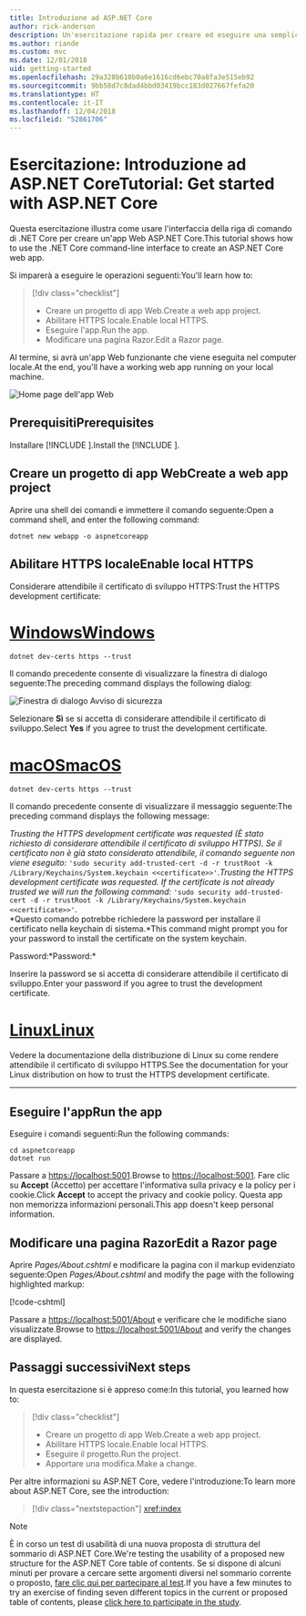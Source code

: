 ```yaml
---
title: Introduzione ad ASP.NET Core
author: rick-anderson
description: Un'esercitazione rapida per creare ed eseguire una semplice app Hello World usando ASP.NET Core.
ms.author: riande
ms.custom: mvc
ms.date: 12/01/2018
uid: getting-started
ms.openlocfilehash: 29a328b610b0a6e1616cd6ebc70a8fa3e515eb92
ms.sourcegitcommit: 9bb58d7c8dad4bbd03419bcc183d027667fefa20
ms.translationtype: HT
ms.contentlocale: it-IT
ms.lasthandoff: 12/04/2018
ms.locfileid: "52861706"
---
```

# <a name="tutorial-get-started-with-aspnet-core"></a><span data-ttu-id="dfe60-103">Esercitazione: Introduzione ad ASP.NET Core</span><span class="sxs-lookup"><span data-stu-id="dfe60-103">Tutorial: Get started with ASP.NET Core</span></span>

<span data-ttu-id="dfe60-104">Questa esercitazione illustra come usare l'interfaccia della riga di comando di .NET Core per creare un'app Web ASP.NET Core.</span><span class="sxs-lookup"><span data-stu-id="dfe60-104">This tutorial shows how to use the .NET Core command-line interface to create an ASP.NET Core web app.</span></span>

<span data-ttu-id="dfe60-105">Si imparerà a eseguire le operazioni seguenti:</span><span class="sxs-lookup"><span data-stu-id="dfe60-105">You'll learn how to:</span></span>

> [!div class="checklist"]
> * <span data-ttu-id="dfe60-106">Creare un progetto di app Web.</span><span class="sxs-lookup"><span data-stu-id="dfe60-106">Create a web app project.</span></span>
> * <span data-ttu-id="dfe60-107">Abilitare HTTPS locale.</span><span class="sxs-lookup"><span data-stu-id="dfe60-107">Enable local HTTPS.</span></span>
> * <span data-ttu-id="dfe60-108">Eseguire l'app.</span><span class="sxs-lookup"><span data-stu-id="dfe60-108">Run the app.</span></span>
> * <span data-ttu-id="dfe60-109">Modificare una pagina Razor.</span><span class="sxs-lookup"><span data-stu-id="dfe60-109">Edit a Razor page.</span></span>

<span data-ttu-id="dfe60-110">Al termine, si avrà un'app Web funzionante che viene eseguita nel computer locale.</span><span class="sxs-lookup"><span data-stu-id="dfe60-110">At the end, you'll have a working web app running on your local machine.</span></span>

![Home page dell'app Web](_static/home-page.png)

## <a name="prerequisites"></a><span data-ttu-id="dfe60-112">Prerequisiti</span><span class="sxs-lookup"><span data-stu-id="dfe60-112">Prerequisites</span></span>

<span data-ttu-id="dfe60-113">Installare [!INCLUDE [](~/includes/2.1-SDK.md)].</span><span class="sxs-lookup"><span data-stu-id="dfe60-113">Install the [!INCLUDE [](~/includes/2.1-SDK.md)].</span></span>

## <a name="create-a-web-app-project"></a><span data-ttu-id="dfe60-114">Creare un progetto di app Web</span><span class="sxs-lookup"><span data-stu-id="dfe60-114">Create a web app project</span></span>

<span data-ttu-id="dfe60-115">Aprire una shell dei comandi e immettere il comando seguente:</span><span class="sxs-lookup"><span data-stu-id="dfe60-115">Open a command shell, and enter the following command:</span></span>

```console
dotnet new webapp -o aspnetcoreapp
```

## <a name="enable-local-https"></a><span data-ttu-id="dfe60-116">Abilitare HTTPS locale</span><span class="sxs-lookup"><span data-stu-id="dfe60-116">Enable local HTTPS</span></span>

<span data-ttu-id="dfe60-117">Considerare attendibile il certificato di sviluppo HTTPS:</span><span class="sxs-lookup"><span data-stu-id="dfe60-117">Trust the HTTPS development certificate:</span></span>

# <a name="windowstabwindows"></a>[<span data-ttu-id="dfe60-118">Windows</span><span class="sxs-lookup"><span data-stu-id="dfe60-118">Windows</span></span>](#tab/windows)

```console
dotnet dev-certs https --trust
```

<span data-ttu-id="dfe60-119">Il comando precedente consente di visualizzare la finestra di dialogo seguente:</span><span class="sxs-lookup"><span data-stu-id="dfe60-119">The preceding command displays the following dialog:</span></span>

![Finestra di dialogo Avviso di sicurezza](_static/cert.png)

<span data-ttu-id="dfe60-121">Selezionare **Sì** se si accetta di considerare attendibile il certificato di sviluppo.</span><span class="sxs-lookup"><span data-stu-id="dfe60-121">Select **Yes** if you agree to trust the development certificate.</span></span>

# <a name="macostabmacos"></a>[<span data-ttu-id="dfe60-122">macOS</span><span class="sxs-lookup"><span data-stu-id="dfe60-122">macOS</span></span>](#tab/macos)

```console
dotnet dev-certs https --trust
```

<span data-ttu-id="dfe60-123">Il comando precedente consente di visualizzare il messaggio seguente:</span><span class="sxs-lookup"><span data-stu-id="dfe60-123">The preceding command displays the following message:</span></span>

<span data-ttu-id="dfe60-124">*Trusting the HTTPS development certificate was requested (È stato richiesto di considerare attendibile il certificato di sviluppo HTTPS). Se il certificato non è già stato considerato attendibile, il comando seguente non viene eseguito:* `'sudo security add-trusted-cert -d -r trustRoot -k /Library/Keychains/System.keychain <<certificate>>'`.</span><span class="sxs-lookup"><span data-stu-id="dfe60-124">*Trusting the HTTPS development certificate was requested. If the certificate is not already trusted we will run the following command:* `'sudo security add-trusted-cert -d -r trustRoot -k /Library/Keychains/System.keychain <<certificate>>'`.</span></span>  
<span data-ttu-id="dfe60-125">\*Questo comando potrebbe richiedere la password per installare il certificato nella keychain di sistema.</span><span class="sxs-lookup"><span data-stu-id="dfe60-125">\*This command might prompt you for your password to install the certificate on the system keychain.</span></span>

<span data-ttu-id="dfe60-126">Password:\*</span><span class="sxs-lookup"><span data-stu-id="dfe60-126">Password:\*</span></span>

<span data-ttu-id="dfe60-127">Inserire la password se si accetta di considerare attendibile il certificato di sviluppo.</span><span class="sxs-lookup"><span data-stu-id="dfe60-127">Enter your password if you agree to trust the development certificate.</span></span>

# <a name="linuxtablinux"></a>[<span data-ttu-id="dfe60-128">Linux</span><span class="sxs-lookup"><span data-stu-id="dfe60-128">Linux</span></span>](#tab/linux)

<span data-ttu-id="dfe60-129">Vedere la documentazione della distribuzione di Linux su come rendere attendibile il certificato di sviluppo HTTPS.</span><span class="sxs-lookup"><span data-stu-id="dfe60-129">See the documentation for your Linux distribution on how to trust the HTTPS development certificate.</span></span>

---

## <a name="run-the-app"></a><span data-ttu-id="dfe60-130">Eseguire l'app</span><span class="sxs-lookup"><span data-stu-id="dfe60-130">Run the app</span></span>

<span data-ttu-id="dfe60-131">Eseguire i comandi seguenti:</span><span class="sxs-lookup"><span data-stu-id="dfe60-131">Run the following commands:</span></span>

```console
cd aspnetcoreapp
dotnet run
```

<span data-ttu-id="dfe60-132">Passare a [https://localhost:5001](https://localhost:5001).</span><span class="sxs-lookup"><span data-stu-id="dfe60-132">Browse to [https://localhost:5001](https://localhost:5001).</span></span> <span data-ttu-id="dfe60-133">Fare clic su **Accept** (Accetto) per accettare l'informativa sulla privacy e la policy per i cookie.</span><span class="sxs-lookup"><span data-stu-id="dfe60-133">Click **Accept** to accept the privacy and cookie policy.</span></span> <span data-ttu-id="dfe60-134">Questa app non memorizza informazioni personali.</span><span class="sxs-lookup"><span data-stu-id="dfe60-134">This app doesn't keep personal information.</span></span>

## <a name="edit-a-razor-page"></a><span data-ttu-id="dfe60-135">Modificare una pagina Razor</span><span class="sxs-lookup"><span data-stu-id="dfe60-135">Edit a Razor page</span></span>

<span data-ttu-id="dfe60-136">Aprire *Pages/About.cshtml* e modificare la pagina con il markup evidenziato seguente:</span><span class="sxs-lookup"><span data-stu-id="dfe60-136">Open *Pages/About.cshtml* and modify the page with the following highlighted markup:</span></span>

[!code-cshtml[](sample/getting-started/about.cshtml?highlight=9)]

<span data-ttu-id="dfe60-137">Passare a [https://localhost:5001/About](https://localhost:5001/About) e verificare che le modifiche siano visualizzate.</span><span class="sxs-lookup"><span data-stu-id="dfe60-137">Browse to [https://localhost:5001/About](https://localhost:5001/About) and verify the changes are displayed.</span></span>

## <a name="next-steps"></a><span data-ttu-id="dfe60-138">Passaggi successivi</span><span class="sxs-lookup"><span data-stu-id="dfe60-138">Next steps</span></span>

<span data-ttu-id="dfe60-139">In questa esercitazione si è appreso come:</span><span class="sxs-lookup"><span data-stu-id="dfe60-139">In this tutorial, you learned how to:</span></span>

> [!div class="checklist"]
> * <span data-ttu-id="dfe60-140">Creare un progetto di app Web.</span><span class="sxs-lookup"><span data-stu-id="dfe60-140">Create a web app project.</span></span>
> * <span data-ttu-id="dfe60-141">Abilitare HTTPS locale.</span><span class="sxs-lookup"><span data-stu-id="dfe60-141">Enable local HTTPS.</span></span>
> * <span data-ttu-id="dfe60-142">Eseguire il progetto.</span><span class="sxs-lookup"><span data-stu-id="dfe60-142">Run the project.</span></span>
> * <span data-ttu-id="dfe60-143">Apportare una modifica.</span><span class="sxs-lookup"><span data-stu-id="dfe60-143">Make a change.</span></span>

<span data-ttu-id="dfe60-144">Per altre informazioni su ASP.NET Core, vedere l'introduzione:</span><span class="sxs-lookup"><span data-stu-id="dfe60-144">To learn more about ASP.NET Core, see the introduction:</span></span>

> [!div class="nextstepaction"]
> <xref:index>

> [!NOTE]
> <span data-ttu-id="dfe60-145">È in corso un test di usabilità di una nuova proposta di struttura del sommario di ASP.NET Core.</span><span class="sxs-lookup"><span data-stu-id="dfe60-145">We're testing the usability of a proposed new structure for the ASP.NET Core table of contents.</span></span> <span data-ttu-id="dfe60-146">Se si dispone di alcuni minuti per provare a cercare sette argomenti diversi nel sommario corrente o proposto, [fare clic qui per partecipare al test](https://dpk4xbh5.optimalworkshop.com/treejack/aa11wn82).</span><span class="sxs-lookup"><span data-stu-id="dfe60-146">If you have a few minutes to try an exercise of finding seven different topics in the current or proposed table of contents, please [click here to participate in the study](https://dpk4xbh5.optimalworkshop.com/treejack/aa11wn82).</span></span>
